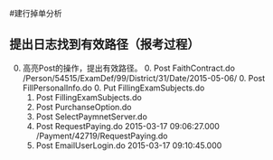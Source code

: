 #建行掉单分析
## 提出日志找到有效路径（报考过程）
0. 高亮Post的操作，提出有效路径。
	0. Post FaithContract.do /Person/54515/ExamDef/99/District/31/Date/2015-05-06/
	0. Post FillPersonalInfo.do
	0. Put FillingExamSubjects.do
	1. Post FillingExamSubjects.do
	2. Post PurchanseOption.do
	3. Post SelectPaymnetServer.do
	4. Post RequestPaying.do 2015-03-17	09:06:27.000 /Payment/42719/RequestPaying.do
	5. Post EmailUserLogin.do 2015-03-17 09:10:45.000
